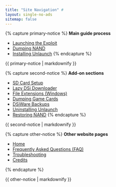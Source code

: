 ```yaml
---
title: "Site Navigation" #
layout: single-no-ads
sitemap: false
---
```


{% capture primary-notice %}
**Main guide process**

+ [Launching the Exploit](launching-the-exploit)
+ [Dumping NAND](dumping-nand)
+ [Installing Unlaunch](installing-unlaunch)
{% endcapture %}
<div class="notice--primary">{{ primary-notice | markdownify }}</div>

{% capture second-notice %}
**Add-on sections**

+ [SD Card Setup](sd-card-setup)
+ [Lazy DSi Downloader](/lazy-dsi-downloader)
+ [File Extensions (Windows)](file-extensions-%28windows%29)
+ [Dumping Game Cards](dumping-game-cards)
+ [DSiWare Backups](dsiware-backups)
+ [Uninstalling Unlaunch](uninstalling-unlaunch)
+ [Restoring NAND](restoring-nand)
{% endcapture %}
<div class="notice--info">{{ second-notice | markdownify }}</div>

{% capture other-notice %}
**Other website pages**

+ [Home](.)
+ [Frequently Asked Questions (FAQ)](faq)
+ [Troubleshooting](troubleshooting)
+ [Credits](credits)

{% endcapture %}
<div class="notice">{{ other-notice | markdownify }}</div>

